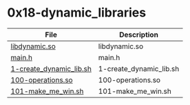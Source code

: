 # 0x18-dynamic_libraries

| File      | Description |
| ----------- | ----------- |
| [libdynamic.so](./libdynamic.so) | libdynamic.so |
| [main.h](./main.h) | main.h |
| [1-create_dynamic_lib.sh](./1-create_dynamic_lib.sh) | 1-create_dynamic_lib.sh |
| [100-operations.so](./100-operations.so) | 100-operations.so |
| [101-make_me_win.sh](./101-make_me_win.sh) | 101-make_me_win.sh |
